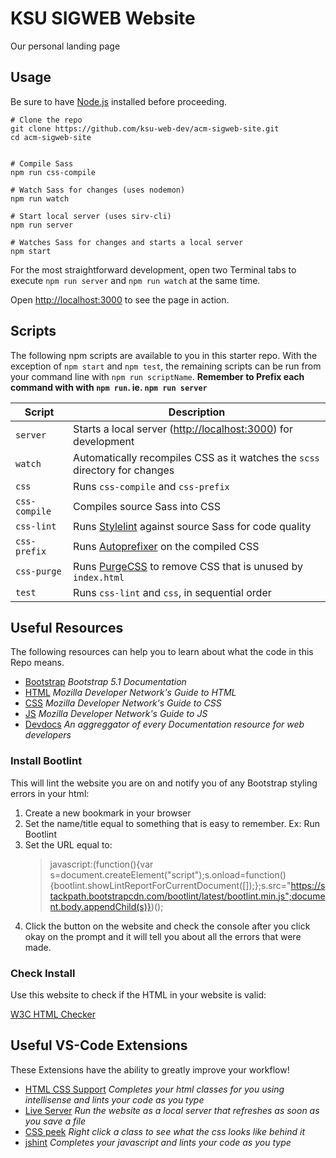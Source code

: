 # KSU SIGWEB Website

 Our personal landing page

## Usage

Be sure to have [Node.js](https://nodejs.org/) installed before proceeding.

```shell
# Clone the repo
git clone https://github.com/ksu-web-dev/acm-sigweb-site.git
cd acm-sigweb-site


# Compile Sass
npm run css-compile

# Watch Sass for changes (uses nodemon)
npm run watch

# Start local server (uses sirv-cli)
npm run server

# Watches Sass for changes and starts a local server
npm start
```

For the most straightforward development, open two Terminal tabs to execute `npm run server` and `npm run watch` at the same time.

Open <http://localhost:3000> to see the page in action.

## Scripts

The following npm scripts are available to you in this starter repo. With the exception of `npm start` and `npm test`, the remaining scripts can be run from your command line with `npm run scriptName`.
**Remember to Prefix each command with with `npm run`. ie. `npm run server`**

| Script | Description |
| --- | --- |
| `server` | Starts a local server (<http://localhost:3000>) for development |
| `watch` | Automatically recompiles CSS as it watches the `scss` directory for changes |
| `css` | Runs `css-compile` and `css-prefix` |
| `css-compile` | Compiles source Sass into CSS |
| `css-lint` | Runs [Stylelint](https://stylelint.io) against source Sass for code quality |
| `css-prefix` | Runs [Autoprefixer](https://github.com/postcss/autoprefixer) on the compiled CSS |
| `css-purge` | Runs [PurgeCSS](https://purgecss.com) to remove CSS that is unused by `index.html` |
| `test` | Runs `css-lint` and `css`, in sequential order |

## Useful Resources

The following resources can help you to learn about what the code in this Repo means.

- [Bootstrap](https://getbootstrap.com/docs/5.1/getting-started/introduction/)
  *Bootstrap 5.1 Documentation*
- [HTML](https://developer.mozilla.org/en-US/docs/Web/HTML)
  *Mozilla Developer Network's Guide to HTML*
- [CSS](https://developer.mozilla.org/en-US/docs/Web/CSS)
  *Mozilla Developer Network's Guide to CSS*
- [JS](https://developer.mozilla.org/en-US/docs/Web/JavaScript)
  *Mozilla Developer Network's Guide to JS*
- [Devdocs](https://devdocs.io/)
  *An aggreggator of every Documentation resource for web developers*

### Install Bootlint

This will lint the website you are on and notify you of any Bootstrap styling errors in your html:

1. Create a new bookmark in your browser
2. Set the name/title equal to something that is easy to remember. Ex: Run Bootlint
3. Set the URL equal to:
   > javascript:(function(){var s=document.createElement("script");s.onload=function(){bootlint.showLintReportForCurrentDocument([]);};s.src="https://stackpath.bootstrapcdn.com/bootlint/latest/bootlint.min.js";document.body.appendChild(s)})();
4. Click the button on the website and check the console after you click okay on the prompt and it will tell you about all the errors that were made.

### Check Install

Use this website to check if the HTML in your website is valid:

[W3C HTML Checker](https://validator.w3.org/)

## Useful VS-Code Extensions

These Extensions have the ability to greatly improve your workflow!

- [HTML CSS Support](https://marketplace.visualstudio.com/items?itemName=ecmel.vscode-html-css)
  *Completes your html classes for you using intellisense and lints your code as you type*
- [Live Server](https://marketplace.visualstudio.com/items?itemName=ritwickdey.LiveServer)
  *Run the website as a local server that refreshes as soon as you save a file*
- [CSS peek](https://marketplace.visualstudio.com/items?itemName=pranaygp.vscode-css-peek)
  *Right click a class to see what the css looks like behind it*
- [jshint](https://marketplace.visualstudio.com/items?itemName=dbaeumer.jshint)
  *Completes your javascript and lints your code as you type*
